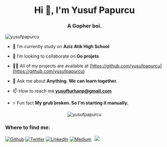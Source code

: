 <h1 align="center">Hi 👋, I'm Yusuf Papurcu</h1>
<h3 align="center">A Gopher boi.</h3>
<p align="left"> <img src="https://komarev.com/ghpvc/?username=yusufpapurcu" alt="yusufpapurcu" /> </p>

- 🔭 I’m currently study on **Aziz Atik High School**

- 👯 I’m looking to collaborate on **Go projets**

- 👨‍💻 All of my projects are available at [https://github.com/yusufpapurcu](https://github.com/yusufpapurcu)

- 💬 Ask me about **Anything. We can learn together.**

- 📫 How to reach me **yusufturhanp@gmail.com**

- ⚡ Fun fact **My grub broken. So I'm starting it manually.**
<p align="center"> <img src="https://github-readme-stats.vercel.app/api?username=yusufpapurcu&show_icons=true" alt="yusufpapurcu" /> </p>

<h3>Where to find me:</h3>
<p><a href="https://github.com/yusufpapurcu" target="_blank"><img alt="Github" src="https://img.shields.io/badge/GitHub-%2312100E.svg?&style=for-the-badge&logo=Github&logoColor=white" /></a> <a href="https://twitter.com/Yusuf_Papurcu" target="_blank"><img alt="Twitter" src="https://img.shields.io/badge/twitter-%231DA1F2.svg?&style=for-the-badge&logo=twitter&logoColor=white" /></a> <a href="https://www.linkedin.com/in/yusuf-turhan-papurcu-ab6512174/" target="_blank"><img alt="LinkedIn" src="https://img.shields.io/badge/linkedin-%230077B5.svg?&style=for-the-badge&logo=linkedin&logoColor=white" /></a> <a href="https://medium.com/@yusufpapurcu" target="_blank"><img alt="Medium" src="https://img.shields.io/badge/medium-%2312100E.svg?&style=for-the-badge&logo=medium&logoColor=white" /></a>⠀<a href="https://www.instagram.com/yusufpapurcu/" target="_blank"><img src="https://img.shields.io/badge/instagram-%23E4405F.svg?&style=for-the-badge&logo=instagram&logoColor=white"></a>
</p>

